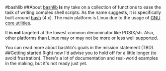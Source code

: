 #bashlib
##About
[bashlib](https://github.com/dehesselle/bashlib) __is__ my take on a collection of functions to ease the task of writing complex shell scripts. As the name suggests, it is specifically built around [bash](https://www.gnu.org/software/bash) (4.x). The main platform is Linux due to the usage of [GNU core utilities](https://http://www.gnu.org/software/coreutils). 

It __is not__ targeted at the lowest common denominator like POSIX/sh. Also, other platforms than Linux may or may not be more or less well supported.

You can read more about bashlib's goals in the mission statement (TBD).
##Getting started
Right now I'd advise you to hold off for a little longer (to avoid frustration). There's a lot of documentation and real-world examples in the making, but it's not ready just yet.